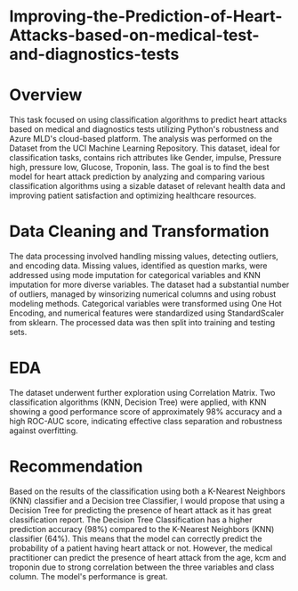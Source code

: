 # Improving-the-Prediction-of-Heart-Attacks-based-on-medical-test-and-diagnostics-tests
# Overview
This task focused on using classification algorithms to predict heart attacks based on medical and diagnostics tests utilizing Python's robustness and Azure MLD's cloud-based platform. The analysis was performed on the Dataset from the UCI Machine Learning Repository. This dataset, ideal for classification tasks, contains rich attributes like Gender, impulse, Pressure high, pressure low, Glucose, Troponin, lass.
The goal is to find the best model for heart attack prediction by analyzing and comparing various classification algorithms using a sizable dataset of relevant health data and improving patient satisfaction and optimizing healthcare resources.
# Data Cleaning and Transformation
The data processing involved handling missing values, detecting outliers, and encoding data. Missing values, identified as question marks, were addressed using mode imputation for categorical variables and KNN imputation for more diverse variables. The dataset had a substantial number of outliers, managed by winsorizing numerical columns and using robust modeling methods. Categorical variables were transformed using One Hot Encoding, and numerical features were standardized using StandardScaler from sklearn. The processed data was then split into training and testing sets.
# EDA
The dataset underwent further exploration using Correlation Matrix. Two classification algorithms (KNN, Decision Tree) were applied, with KNN showing a good performance score of approximately 98% accuracy and a high ROC-AUC score, indicating effective class separation and robustness against overfitting.
# Recommendation
Based on the results of the classification using both a K-Nearest Neighbors (KNN) classifier and a Decision tree Classifier, I would propose that using a Decision Tree for predicting the presence of heart attack as it has great classification report. The Decision Tree Classification has a higher prediction accuracy (98%) compared to the K-Nearest Neighbors (KNN) classifier (64%). This means that the model can correctly predict the probability of a patient having heart attack or not.
However, the medical practitioner can predict the presence of heart attack from the age, kcm and troponin due to strong correlation between the three variables and class column. The model's performance is great.
